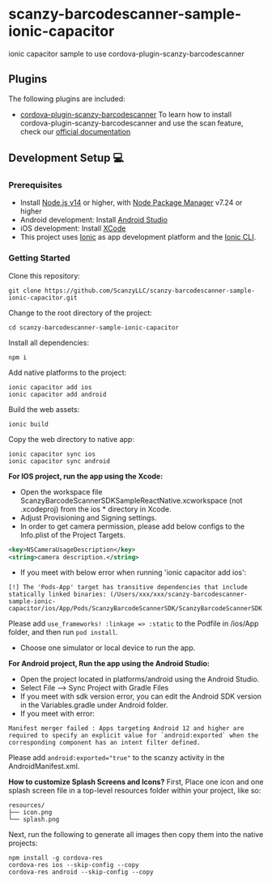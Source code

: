 # scanzy-barcodescanner-sample-ionic-capacitor
ionic capacitor sample to use cordova-plugin-scanzy-barcodescanner

## Plugins

The following plugins are included:

- [cordova-plugin-scanzy-barcodescanner](https://www.npmjs.com/package/cordova-plugin-scanzy-barcodescanner)
To learn how to install cordova-plugin-scanzy-barcodescanner and use the scan feature, check our [official documentation](https://scanzy.com/ionic)

## Development Setup 💻

### Prerequisites

- Install [Node.js v14](https://nodejs.org) or higher, with [Node Package Manager](https://www.npmjs.com/get-npm) v7.24 or higher
- Android development: Install [Android Studio](https://developer.android.com/studio)
- iOS development: Install [XCode](https://apps.apple.com/de/app/xcode/id497799835?mt=12)
- This project uses [Ionic](https://ionicframework.com/) as app development platform and the [Ionic CLI](https://ionicframework.com/docs/cli).

### Getting Started

Clone this repository:

```
git clone https://github.com/ScanzyLLC/scanzy-barcodescanner-sample-ionic-capacitor.git
```

Change to the root directory of the project:

```
cd scanzy-barcodescanner-sample-ionic-capacitor
```

Install all dependencies:

```
npm i
```

Add native platforms to the project:

```
ionic capacitor add ios
ionic capacitor add android
```

Build the web assets:

```
ionic build
```

Copy the web directory to native app:

```
ionic capacitor sync ios
ionic capacitor sync android
```

<strong>For IOS project, run the app using the Xcode:</strong>
* Open the workspace file ScanzyBarcodeScannerSDKSampleReactNative.xcworkspace (not .xcodeproj) from the ios * directory in Xcode.
* Adjust Provisioning and Signing settings.
* In order to get camera permission, please add below configs to the Info.plist of the Project Targets.
 ```xml
<key>NSCameraUsageDescription</key>
<string>camera description.</string>
```
* If you meet with below error when running 'ionic capacitor add ios': 
```
[!] The 'Pods-App' target has transitive dependencies that include statically linked binaries: (/Users/xxx/xxx/scanzy-barcodescanner-sample-ionic-capacitor/ios/App/Pods/ScanzyBarcodeScannerSDK/ScanzyBarcodeScannerSDK.xcframework)
```
  Please add `use_frameworks! :linkage => :static` to the Podfile in /ios/App folder, and then run `pod install`.
* Choose one simulator or local device to run the app.


<strong>For Android project, Run the app using the Android Studio:</strong>
* Open the project located in platforms/android using the Android Studio.
* Select File --> Sync Project with Gradle Files
* If you meet with sdk version error, you can edit the Android SDK version in the Variables.gradle under Android folder.
* If you meet with error:
```
Manifest merger failed : Apps targeting Android 12 and higher are required to specify an explicit value for `android:exported` when the corresponding component has an intent filter defined.
```
 Please add `android:exported="true"` to the scanzy activity in the AndroidManifest.xml.


<strong>How to customize Splash Screens and Icons?</strong>
First, Place one icon and one splash screen file in a top-level resources folder within your project, like so:
```
resources/
├── icon.png
└── splash.png
```
Next, run the following to generate all images then copy them into the native projects:
```
npm install -g cordova-res
cordova-res ios --skip-config --copy
cordova-res android --skip-config --copy
```